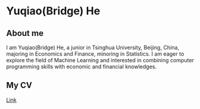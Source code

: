 # Yuqiao(Bridge) He

## About me
I am Yuqiao(Bridge) He, a junior in Tsinghua University, Beijing, China, majoring in Economics and Finance, minoring in Statistics. I am eager to explore the field of Machine Learning and interested in combining computer programming skills with economic and financial knowledges. 

## My CV
[Link]([CV.pdf](https://github.com/Bridge-He/Bridge-He.github.io/files/9287218/CV.pdf)
)
